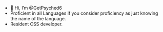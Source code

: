- 👋 Hi, I’m @GetPsyched6
- Proficient in all Languages if you consider proficiency as just knowing the name of the language.
- Resident CSS developer.

<!---
GetPsyched6/GetPsyched6 is a ✨ special ✨ repository because its `README.md` (this file) appears on your GitHub profile.
You can click the Preview link to take a look at your changes.
--->
